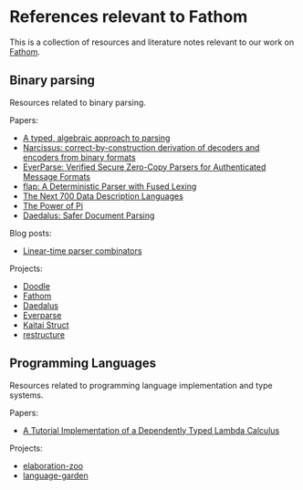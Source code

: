 # References relevant to Fathom

This is a collection of resources and literature notes relevant to our work on [Fathom](https://github.com/yeslogic/fathom).

## Binary parsing

Resources related to binary parsing.

Papers:

- [A typed, algebraic approach to parsing](./a-typed-algebraic-approach-to-parsing.md)
- [Narcissus: correct-by-construction derivation of decoders and encoders from binary formats](./narcissus.md)
- [EverParse: Verified Secure Zero-Copy Parsers for Authenticated Message Formats](./everparse.md)
- [flap: A Deterministic Parser with Fused Lexing](./flap-a-deterministic-parser-with-fused-lexing.md)
- [The Next 700 Data Description Languages](./the-next-700-data-languages.md)
- [The Power of Pi](./the-power-of-pi.md)
- [Daedalus: Safer Document Parsing](./daedalus-safer-document-parsing.md)

Blog posts:

- [Linear-time parser combinators](./linear-time-parser-combinators.md)

Projects:

- [Doodle](./doodle.md)
- [Fathom](./fathom.md)
- [Daedalus](https://github.com/GaloisInc/daedalus)
- [Everparse](https://github.com/project-everest/everparse)
- [Kaitai Struct](https://kaitai.io/)
- [restructure](https://github.com/foliojs/restructure)

## Programming Languages

Resources related to programming language implementation and type systems.

Papers:

- [A Tutorial Implementation of a Dependently Typed Lambda Calculus](./lambda-pi.md)

Projects:

- [elaboration-zoo](./elaboration-zoo.md)
- [language-garden](./language-garden.md)
